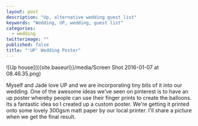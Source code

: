 ```yaml
---
layout: post
description: "Up, alternative wedding guest list"
keywords: "Wedding, UP, wedding, guest list"
categories: 
  - wedding
twitterimage: ""
published: false
title: "'UP' Wedding Poster"
---
```


![Up house]({{site.baseurl}}/media/Screen Shot 2016-01-07 at 08.46.35.png)

Myself and Jade love UP and we are incorporating tiny bits of it into our wedding. One of the awesome ideas we've seen on pinterest is to have an up poster whereby people can use their finger prints to create the balloons. Its a fantastic idea so I created up a custom poster. We're getting it printed onto some lovely 300gsm matt paper by our local printer. I'll share a picture when we get the final result.

